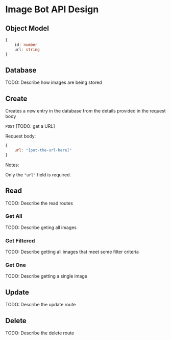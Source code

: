 # Image Bot API Design

## Object Model
```ts
{
    id: number
    url: string
}
```

## Database
TODO: Describe how images are being stored

## Create
Creates a new entry in the database from the details provided in the request body

`POST` [TODO: get a URL]

Request body:
```js
{
    url: "[put-the-url-here]"
}
```

Notes:

Only the `"url"` field is required.

## Read
TODO: Describe the read routes

### Get All
TODO: Describe geting all images

### Get Filtered
TODO: Describe getting all images that meet some filter criteria

### Get One
TODO: Describe getting a single image

## Update
TODO: Describe the update route

## Delete
TODO: Describe the delete route

